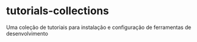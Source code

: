 # tutorials-collections
Uma coleção de tutoriais para instalação e configuração de ferramentas de desenvolvimento
